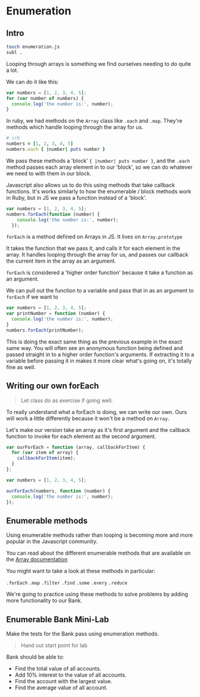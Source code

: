 # Enumeration

## Intro

```bash
touch enumeration.js
subl .
```

Looping through arrays is something we find ourselves needing to do quite a lot.

We can do it like this:

```js
var numbers = [1, 2, 3, 4, 5];
for (var number of numbers) {
  console.log('the number is:', number);
}
```

In ruby, we had methods on the `Array` class like `.each` and `.map`. They're
methods which handle looping through the array for us.

```ruby
# irb
numbers = [1, 2, 3, 4, 5]
numbers.each { |number| puts number }
```

We pass these methods a 'block' `{ |number| puts number }`, and the `.each` 
method passes each array element in to our 'block', so we can do whatever we 
need to with them in our block.

Javascript also allows us to do this using methods that take callback functions.
It's works similarly to how the enumerable / block methods work in Ruby, but in 
JS we pass a function instead of a 'block'.

```js
var numbers = [1, 2, 3, 4, 5];
numbers.forEach(function (number) {
    console.log('the number is:', number);
  });
```

`forEach` is a method defined on Arrays in JS. It lives on `Array.prototype`

It takes the function that we pass it, and calls it for each element in the 
array. It handles looping through the array for us, and passes our callback the 
current item in the array as an argument.

`forEach` is considered a 'higher order function' because it take a function as 
an argument.

We can pull out the function to a variable and pass that in as an argument to 
`forEach` if we want to

```js
var numbers = [1, 2, 3, 4, 5];
var printNumber = function (number) {
  console.log('the number is:', number);
}
numbers.forEach(printNumber);
```

This is doing the exact same thing as the previous example in the exact same 
way. You will often see an anonymous function being defined and passed straight 
in to a higher order function's arguments. If extracting it to a variable before 
passing it in makes it more clear what's going on, it's totally fine as well.

## Writing our own forEach
> Let class do as exercise if going well.

To really understand what a forEach is doing, we can write our own. Ours will 
work a little differently because it won't be a method on `Array`.

Let's make our version take an array as it's first argument and the callback 
function to invoke for each element as the second argument.

```js
var ourForEach = function (array, callbackForItem) {
  for (var item of array) {
    callbackForItem(item);
  }
};

var numbers = [1, 2, 3, 4, 5];

ourForEach(numbers, function (number) {
  console.log('the number is:', number);
});
```

## Enumerable methods

Using enumerable methods rather than looping is becoming more and more popular 
in the Javascript community.

You can read about the different enumerable methods that are available on the 
[Array documentation](https://developer.mozilla.org/en-US/docs/Web/JavaScript/Reference/Global_Objects/Array)

You might want to take a look at these methods in particular:

`.forEach`
`.map`
`.filter`
`.find`
`.some`
`.every`
`.reduce`

We're going to practice using these methods to solve problems by adding more 
functionality to our Bank.

## Enumerable Bank Mini-Lab

Make the tests for the Bank pass using enumeration methods.
> Hand out start point for lab

Bank should be able to:

- Find the total value of all accounts.
- Add 10% interest to the value of all accounts.
- Find the account with the largest value.
- Find the average value of all account.

